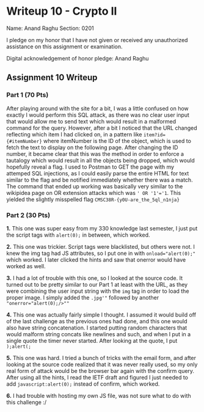 Writeup 10 - Crypto II
=====

Name: Anand Raghu
Section: 0201

I pledge on my honor that I have not given or received any unauthorized assistance on this assignment or examination.

Digital acknowledgement of honor pledge: Anand Raghu

## Assignment 10 Writeup

### Part 1 (70 Pts)
After playing around with the site for a bit, I was a little confused on how exactly I would perform this SQL attack, as there was no clear user input that would allow me to send text which would result in a malformed command for the query. However, after a bit I noticed that the URL changed reflecting which item I had clicked on, in a pattern like `item?id={#itemNumber}` where itemNumber is the ID of the object, which is used to fetch the text to display on the following page. After changing the ID number, it became clear that this was the method in order to enforce a tautalogy which would result in all the objects being dropped, which would hopefully reveal a flag. I used to Postman to GET the page with my attemped SQL injections, as I could easily parse the entire HTML for text similar to the flag and be notified immediately whether there was a match. The command that ended up working was basically very similar to the wikipidea page on OR extension attacks which was `' OR '1'='1`. This yielded the slightly misspelled flag `CMSC38R-{y0U-are_the_5ql_n1nja}`

### Part 2 (30 Pts)

**1.** This one was super easy from my 330 knowledge last semester, I just put the script tags with `alert(0);` in between, which worked.

**2.** This one was trickier. Script tags were blacklisted, but others were not. I knew the img tag had JS attributes, so I put one in with `onload="alert(0);"`  which worked. I later clicked the hints and saw that onerror would have worked as well.

**3.** I had a lot of trouble with this one, so I looked at the source code. It turned out to be pretty similar to our Part 1 at least with the URL, as they were combining the user input string with the `img` tag in order to load the proper image. I simply added the `.jpg'"` followed by another `"onerror="alert(0);/>""`

**4.** This one was actually fairly simple I thought. I assumed it would build off of the last challenge as the previous ones had done, and this one would also have string concatenation. I started putting random characters that would malform string concats like newlines and such, and when I put in a single quote the timer never started. After looking at the quote, I put `);alert(;`

**5.** This one was hard. I tried a bunch of tricks with the email form, and after looking at the source code realized that it was never really used, so my only real form of attack would be the browser bar again with the confirm query. After using all the hints, I read the IETF draft and figured I just needed to add `javascript:alert(0);` instead of confirm, which worked.

**6.** I had trouble with hosting my own JS file, was not sure what to do with this challenge :/


